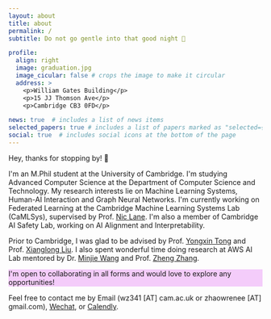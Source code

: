 ```yaml
---
layout: about
title: about
permalink: /
subtitle: Do not go gentle into that good night 🧗

profile:
  align: right
  image: graduation.jpg
  image_cicular: false # crops the image to make it circular
  address: >
    <p>William Gates Building</p>
    <p>15 JJ Thomson Ave</p>
    <p>Cambridge CB3 0FD</p>

news: true  # includes a list of news items
selected_papers: true # includes a list of papers marked as "selected={true}"
social: true  # includes social icons at the bottom of the page
---
```


Hey, thanks for stopping by! 👋

I'm an M.Phil student at the University of Cambridge. I'm studying Advanced Computer Science at the Department of Computer Science and Technology. My research interests lie on Machine Learning Systems, Human-AI Interaction and Graph Neural Networks. I'm currently working on Federated Learning at the Cambridge Machine Learning Systems Lab (CaMLSys), supervised by Prof. [Nic Lane](http://niclane.org/). I'm also a member of Cambridge AI Safety Lab, working on AI Alignment and Interpretability. 

Prior to Cambridge, I was glad to be advised by Prof. [Yongxin Tong](https://yongxintong.github.io/) and Prof. [Xianglong Liu](https://xlliu-beihang.github.io/). I also spent wonderful time doing research at AWS AI Lab mentored by Dr. [Minjie Wang](https://jermainewang.github.io/) and Prof. [Zheng Zhang](https://research.shanghai.nyu.edu/centers-and-institutes/datascience/people/zheng-zhang).

<!DOCTYPE html>
<html lang="en">
<head>
    <style>
        .highlight {
            background-color: #F4CCFA;
        }
    </style>
</head>
<body>
    <p class="highlight">I'm open to collaborating in all forms and would love to explore any opportunities!</p >
</body>
</html>

Feel free to contact me by Email (wz341 [AT] cam.ac.uk or zhaowrenee [AT] gmail.com), [Wechat](https://github.com/Ryan0v0/Ryan0v0.github.io/blob/master/assets/img/wechat.jpg), or [Calendly](https://calendly.com/wanru-zhao).